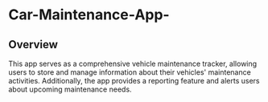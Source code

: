 # Car-Maintenance-App-

## Overview

This app serves as a comprehensive vehicle maintenance tracker, allowing users to store and manage information about their vehicles' maintenance activities. Additionally, the app provides a reporting feature and alerts users about upcoming maintenance needs.
